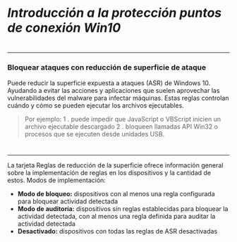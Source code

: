 # _Introducción a la protección puntos de conexión Win10_
#
---
### Bloquear ataques con reducción de superficie de ataque

Puede reducir la superficie expuesta a ataques (ASR) de Windows 10.
Ayudando a evitar las acciones y aplicaciones que suelen aprovechar las vulnerabilidades del malware para infectar máquinas. Estas reglas controlan cuándo y cómo se pueden ejecutar los archivos ejecutables. 
> Por ejemplo:
> 1 . puede impedir que JavaScript o VBScript inicien un archivo ejecutable descargado
> 2 . bloqueen llamadas API Win32 o procesos que se ejecuten desde unidades USB.

#
---

La tarjeta Reglas de reducción de la superficie ofrece información general sobre la implementación de reglas en los dispositivos y la cantidad de estos. Modos de implementación:

- **Modo de bloqueo:** dispositivos con al menos una regla configurada para bloquear actividad detectada
- **Modo de auditoría:** dispositivos sin reglas establecidas para bloquear la actividad detectada, con al menos una regla definida para auditar la actividad detectada
- **Desactivado:** dispositivos con todas las reglas de ASR desactivadas